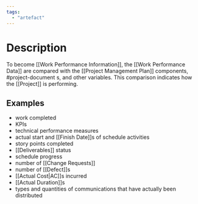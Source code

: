 ```yaml
---
tags:
  - "artefact"
---
```

# Description
To become [[Work Performance Information]], the [[Work Performance Data]] are compared with the [[Project Management Plan]] components, #project-document s, and other variables. This comparison indicates how the [[Project]] is performing.
## Examples
- work completed
- KPIs
- technical performance measures
- actual start and [[Finish Date]]s of schedule activities
- story points completed
- [[Deliverables]] status
- schedule progress
- number of [[Change Requests]]
- number of [[Defect]]s
- [[Actual Cost|AC]]s incurred
- [[Actual Duration]]s
- types and quantities of communications that have actually been distributed
